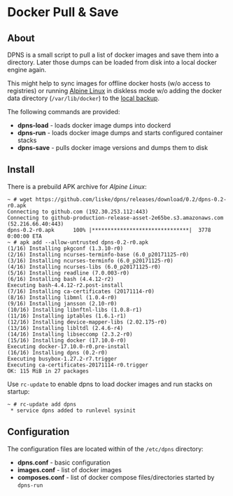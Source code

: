 # Docker Pull & Save

## About

DPNS is a small script to pull a list of docker images and save them into a directory. Later those dumps can be loaded from disk into a local docker engine again.

This might help to sync images for offline docker hosts (w/o access to registries) or running [Alpine Linux](https://alpinelinux.org/) in diskless mode w/o adding the docker data directory (`/var/lib/docker`) to the [local backup](http://wiki.alpinelinux.org/wiki/Alpine_local_backup).

The following commands are provided:

- **dpns-load** - loads docker image dumps into dockerd
- **dpns-run** - loads docker image dumps and starts configured container stacks
- **dpns-save** - pulls docker image versions and dumps them to disk


## Install

There is a prebuild APK archive for *Alpine Linux*:

```
~ # wget https://github.com/liske/dpns/releases/download/0.2/dpns-0.2-r0.apk
Connecting to github.com (192.30.253.112:443)
Connecting to github-production-release-asset-2e65be.s3.amazonaws.com (52.216.66.40:443)
dpns-0.2-r0.apk      100% |*******************************|  3778   0:00:00 ETA
~ # apk add --allow-untrusted dpns-0.2-r0.apk
(1/16) Installing pkgconf (1.3.10-r0)
(2/16) Installing ncurses-terminfo-base (6.0_p20171125-r0)
(3/16) Installing ncurses-terminfo (6.0_p20171125-r0)
(4/16) Installing ncurses-libs (6.0_p20171125-r0)
(5/16) Installing readline (7.0.003-r0)
(6/16) Installing bash (4.4.12-r2)
Executing bash-4.4.12-r2.post-install
(7/16) Installing ca-certificates (20171114-r0)
(8/16) Installing libmnl (1.0.4-r0)
(9/16) Installing jansson (2.10-r0)
(10/16) Installing libnftnl-libs (1.0.8-r1)
(11/16) Installing iptables (1.6.1-r1)
(12/16) Installing device-mapper-libs (2.02.175-r0)
(13/16) Installing libltdl (2.4.6-r4)
(14/16) Installing libseccomp (2.3.2-r0)
(15/16) Installing docker (17.10.0-r0)
Executing docker-17.10.0-r0.pre-install
(16/16) Installing dpns (0.2-r0)
Executing busybox-1.27.2-r7.trigger
Executing ca-certificates-20171114-r0.trigger
OK: 115 MiB in 27 packages
```

Use `rc-update` to enable dpns to load docker images and run stacks on startup:

```
~ # rc-update add dpns
 * service dpns added to runlevel sysinit
```


## Configuration

The configuration files are located within of the `/etc/dpns` directory:

- **dpns.conf** - basic configuration
- **images.conf** - list of docker images
- **composes.conf** - list of docker compose files/directories started by `dpns-run`
